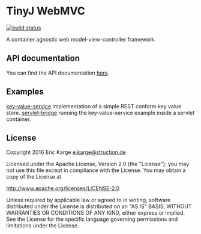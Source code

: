 
# TinyJ WebMVC
[![build status](https://travis-ci.org/tinyj/tinyj-web-mvc.svg?branch=master)](https://travis-ci.org/tinyj/tinyj-web-mvc)

A container agnostic web model-view-controller framework.


## API documentation

You can find the API documentation [here](APIdoc.md).


## Examples

[key-value-service](example/key-value-service) implementation of a simple REST conform key value store.
[servlet-bridge](example/servlet-bridge) running the key-value-service example inside a servlet container.

## License

Copyright 2016 Eric Karge <e.karge@struction.de>

Licensed under the Apache License, Version 2.0 (the "License");
you may not use this file except in compliance with the License.
You may obtain a copy of the License at

  http://www.apache.org/licenses/LICENSE-2.0

Unless required by applicable law or agreed to in writing, software
distributed under the License is distributed on an "AS IS" BASIS,
WITHOUT WARRANTIES OR CONDITIONS OF ANY KIND, either express or implied.
See the License for the specific language governing permissions and
limitations under the License.
